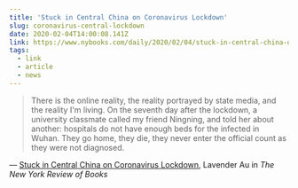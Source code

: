 ```yaml
---
title: 'Stuck in Central China on Coronavirus Lockdown'
slug: coronavirus-central-lockdown
date: 2020-02-04T14:00:08.141Z
link: https://www.nybooks.com/daily/2020/02/04/stuck-in-central-china-on-coronavirus-lockdown/
tags:
  - link
  - article
  - news
---
```


> There is the online reality, the reality portrayed by state media, and the reality I'm living. On the seventh day after the lockdown, a university classmate called my friend Ningning, and told her about another: hospitals do not have enough beds for the infected in Wuhan. They go home, they die, they never enter the official count as they were not diagnosed.

&mdash; [Stuck in Central China on Coronavirus Lockdown](https://www.nybooks.com/daily/2020/02/04/stuck-in-central-china-on-coronavirus-lockdown/), Lavender Au in _The New York Review of Books_
